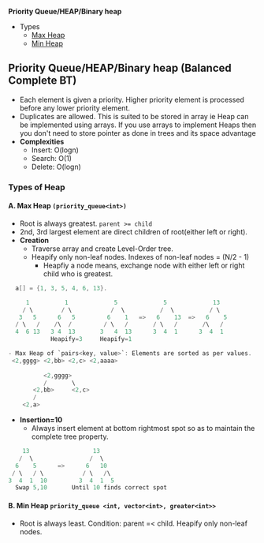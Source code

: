 **Priority Queue/HEAP/Binary heap**
- Types
  - [Max Heap](#mh)
  - [Min Heap](#mih)

## Priority Queue/HEAP/Binary heap (Balanced Complete BT)
- Each element is given a priority. Higher priority element is processed before any lower priority element. 
- Duplicates are allowed. This is suited to be stored in array ie Heap can be implemented using arrays. If you use arrays to implement Heaps then you don't need to store pointer as done in trees and its space advantage
- **Complexities**
  - Insert: O(logn)
  - Search: O(1)
  - Delete: O(logn)
  
### Types of Heap
<a name=mh></a>
#### A. Max Heap `(priority_queue<int>)`
- Root is always greatest. `parent >= child`
- 2nd, 3rd largest element are direct children of root(either left or right).
- **Creation**
  - Traverse array and create Level-Order tree. 
  - Heapify only non-leaf nodes. Indexes of non-leaf nodes = (N/2 - 1)
    - Heapfiy a node means, exchange node with either left or right child who is greatest.
```c
  a[] = {1, 3, 5, 4, 6, 13}.

     1          1             5             5             13
    / \        / \           /  \          /  \          / \
   3   5      6   5         6    1   =>   6    13  =>   6    5
  / \   /    /\  /         / \   /       / \   /       /\   /
  4  6 13   3 4  13       3   4  13      3  4  1      3  4  1
            Heapify=3     Heapify=1     

- Max Heap of `pairs<key, value>`: Elements are sorted as per values.
 <2,gggg> <2,bb> <2,c> <2,aaaa>
    
          <2,gggg>
          /       \
       <2,bb>     <2,c>
       /
    <2,a>   
```
- **Insertion=10**
  - Always insert element at bottom rightmost spot so as to maintain the complete tree property.
```c
    13                  13
   /  \                /  \
  6    5      =>      6   10
 / \   / \           / \   /\
3  4  1  10         3  4  1  5
  Swap 5,10       Until 10 finds correct spot
```

<a name=mih></a>
#### B. Min Heap `priority_queue <int, vector<int>, greater<int>>`
- Root is always least. Condition: parent =< child. Heapify only non-leaf nodes.
 

